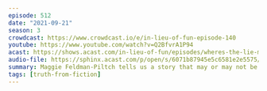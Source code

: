 ```yaml
---
episode: 512
date: "2021-09-21"
season: 3
crowdcast: https://www.crowdcast.io/e/in-lieu-of-fun-episode-140
youtube: https://www.youtube.com/watch?v=Q2BfvrA1P94
acast: https://shows.acast.com/in-lieu-of-fun/episodes/wheres-the-lie-maggie-feldman-piltch
audio-file: https://sphinx.acast.com/p/open/s/6071b87945e5c6581e2e5575/e/614b9e1aad0d6f00132e0e3b/media.mp3
summary: Maggie Feldman-Piltch tells us a story that may or may not be true
tags: [truth-from-fiction]
---
```

